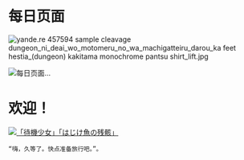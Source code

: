 <!-- TITLE: 施工中 -->
<!-- SUBTITLE: wiki by oniichan -->

# 每日页面
![yande.re 457594 sample cleavage dungeon_ni_deai_wo_motomeru_no_wa_machigatteiru_darou_ka feet hestia_(dungeon) kakitama monochrome pantsu shirt_lift.jpg](https://i.loli.net/2018/06/09/5b1b4a793c642.jpg)

![每日页面...](wiki.oniichan.net/today)
		
<!-- TITLE: Home -->
<!-- SUBTITLE: wiki by oniichan -->

# 欢迎！
[![「待機少女」「はじけ魚の残骸」](http://owu8w8i05.bkt.clouddn.com/elona-pixiv_id61349270.jpg "「待機少女」「はじけ魚の残骸」")](https://www.pixiv.net/member_illust.php?mode=medium&illust_id=61349270)

    “嗨，久等了。快点准备旅行吧。”。
		
